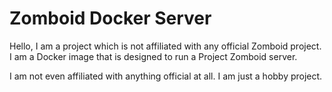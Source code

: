 # Zomboid Docker Server

Hello, I am a project which is not affiliated with any official Zomboid project. I am a Docker image that is designed to run a Project Zomboid server.

I am not even affiliated with anything official at all. I am just a hobby project.
